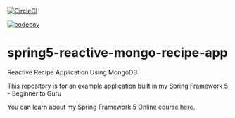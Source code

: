 [![CircleCI](https://circleci.com/gh/kiofarias/spring5Course/tree/section21.svg?style=svg)](https://circleci.com/gh/kiofarias/spring5Course/tree/section21)

[![codecov](https://codecov.io/gh/kiofarias/spring5Course/branch/section21/graph/badge.svg?token=UZL62CLR8Y)](https://codecov.io/gh/kiofarias/spring5Course)

# spring5-reactive-mongo-recipe-app
Reactive Recipe Application Using MongoDB

This repository is for an example application built in my Spring Framework 5 - Beginner to Guru

You can learn about my Spring Framework 5 Online course [here.](http://courses.springframework.guru/p/spring-framework-5-begginer-to-guru/?product_id=363173)